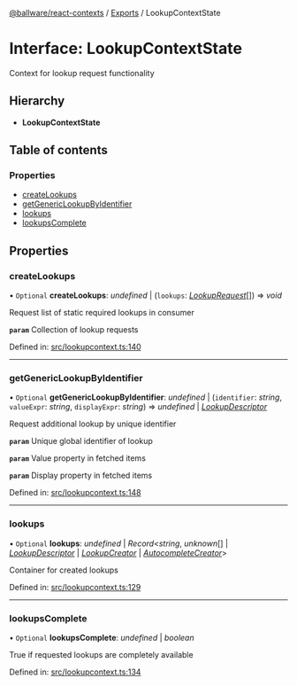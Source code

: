 [@ballware/react-contexts](../README.md) / [Exports](../modules.md) / LookupContextState

# Interface: LookupContextState

Context for lookup request functionality

## Hierarchy

* **LookupContextState**

## Table of contents

### Properties

- [createLookups](lookupcontextstate.md#createlookups)
- [getGenericLookupByIdentifier](lookupcontextstate.md#getgenericlookupbyidentifier)
- [lookups](lookupcontextstate.md#lookups)
- [lookupsComplete](lookupcontextstate.md#lookupscomplete)

## Properties

### createLookups

• `Optional` **createLookups**: *undefined* \| (`lookups`: [*LookupRequest*](lookuprequest.md)[]) => *void*

Request list of static required lookups in consumer

**`param`** Collection of lookup requests

Defined in: [src/lookupcontext.ts:140](https://github.com/frankball/ballware-react-contexts/blob/85afb6f/src/lookupcontext.ts#L140)

___

### getGenericLookupByIdentifier

• `Optional` **getGenericLookupByIdentifier**: *undefined* \| (`identifier`: *string*, `valueExpr`: *string*, `displayExpr`: *string*) => *undefined* \| [*LookupDescriptor*](lookupdescriptor.md)

Request additional lookup by unique identifier

**`param`** Unique global identifier of lookup

**`param`** Value property in fetched items

**`param`** Display property in fetched items

Defined in: [src/lookupcontext.ts:148](https://github.com/frankball/ballware-react-contexts/blob/85afb6f/src/lookupcontext.ts#L148)

___

### lookups

• `Optional` **lookups**: *undefined* \| *Record*<*string*, *unknown*[] \| [*LookupDescriptor*](lookupdescriptor.md) \| [*LookupCreator*](../modules.md#lookupcreator) \| [*AutocompleteCreator*](../modules.md#autocompletecreator)\>

Container for created lookups

Defined in: [src/lookupcontext.ts:129](https://github.com/frankball/ballware-react-contexts/blob/85afb6f/src/lookupcontext.ts#L129)

___

### lookupsComplete

• `Optional` **lookupsComplete**: *undefined* \| *boolean*

True if requested lookups are completely available

Defined in: [src/lookupcontext.ts:134](https://github.com/frankball/ballware-react-contexts/blob/85afb6f/src/lookupcontext.ts#L134)
